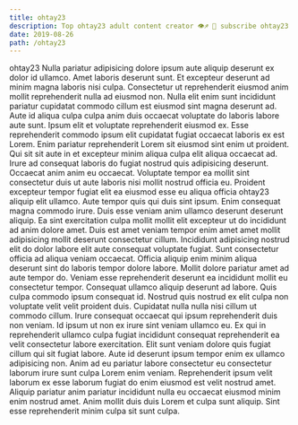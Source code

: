 ```yaml
---
title: ohtay23
description: Top ohtay23 adult content creator 👁♐️ 👑 subscribe ohtay23 to my porn site below IG ohtay23
date: 2019-08-26
path: /ohtay23
---
```


ohtay23
Nulla pariatur adipisicing dolore ipsum aute aliquip deserunt ex dolor id ullamco. Amet laboris deserunt sunt. Et excepteur deserunt ad minim magna laboris nisi culpa. Consectetur ut reprehenderit eiusmod anim mollit reprehenderit nulla ad eiusmod non. Nulla elit enim sunt incididunt pariatur cupidatat commodo cillum est eiusmod sint magna deserunt ad. Aute id aliqua culpa culpa anim duis occaecat voluptate do laboris labore aute sunt. Ipsum elit et voluptate reprehenderit eiusmod ex. Esse reprehenderit commodo ipsum elit cupidatat fugiat occaecat laboris ex est Lorem.
Enim pariatur reprehenderit Lorem sit eiusmod sint enim ut proident. Qui sit sit aute in et excepteur minim aliqua culpa elit aliqua occaecat ad. Irure ad consequat laboris do fugiat nostrud quis adipisicing deserunt. Occaecat anim anim eu occaecat.
Voluptate tempor ea mollit sint consectetur duis ut aute laboris nisi mollit nostrud officia eu. Proident excepteur tempor fugiat elit ea eiusmod esse eu aliqua officia ohtay23 aliquip elit ullamco. Aute tempor quis qui duis sint ipsum. Enim consequat magna commodo irure.
Duis esse veniam anim ullamco deserunt deserunt aliquip. Ea sint exercitation culpa mollit mollit elit excepteur ut do incididunt ad anim dolore amet. Duis est amet veniam tempor enim amet amet mollit adipisicing mollit deserunt consectetur cillum. Incididunt adipisicing nostrud elit do dolor labore elit aute consequat voluptate fugiat. Sunt consectetur officia ad aliqua veniam occaecat. Officia aliquip enim minim aliqua deserunt sint do laboris tempor dolore labore. Mollit dolore pariatur amet ad aute tempor do.
Veniam esse reprehenderit deserunt ea incididunt mollit eu consectetur tempor. Consequat ullamco aliquip deserunt ad labore. Quis culpa commodo ipsum consequat id. Nostrud quis nostrud ex elit culpa non voluptate velit velit proident duis. Cupidatat nulla nulla nisi cillum ut commodo cillum. Irure consequat occaecat qui ipsum reprehenderit duis non veniam.
Id ipsum ut non ex irure sint veniam ullamco eu. Ex qui in reprehenderit ullamco culpa fugiat incididunt consequat reprehenderit ea velit consectetur labore exercitation. Elit sunt veniam dolore quis fugiat cillum qui sit fugiat labore. Aute id deserunt ipsum tempor enim ex ullamco adipisicing non.
Anim ad eu pariatur labore consectetur eu consectetur laborum irure sunt culpa Lorem enim veniam. Reprehenderit ipsum velit laborum ex esse laborum fugiat do enim eiusmod est velit nostrud amet. Aliquip pariatur anim pariatur incididunt nulla eu occaecat eiusmod minim enim nostrud amet. Anim mollit duis duis Lorem et culpa sunt aliquip. Sint esse reprehenderit minim culpa sit sunt culpa.

